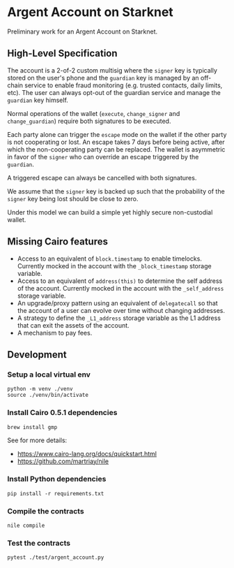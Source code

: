 # Argent Account on Starknet

Preliminary work for an Argent Account on Starknet.

## High-Level Specification

The account is a 2-of-2 custom multisig where the `signer` key is typically stored on the user's phone and the `guardian` key is managed by an off-chain service to enable fraud monitoring (e.g. trusted contacts, daily limits, etc). The user can always opt-out of the guardian service and manage the `guardian` key himself.

Normal operations of the wallet (`execute`, `change_signer` and `change_guardian`) require both signatures to be executed.

Each party alone can trigger the `escape` mode on the wallet if the other party is not cooperating or lost. An escape takes 7 days before being active, after which the non-cooperating party can be replaced. The wallet is asymmetric in favor of the `signer` who can override an escape triggered by the `guardian`.

A triggered escape can always be cancelled with both signatures.

We assume that the `signer` key is backed up such that the probability of the `signer` key being lost should be close to zero.

Under this model we can build a simple yet highly secure non-custodial wallet.

## Missing Cairo features

- Access to an equivalent of `block.timestamp` to enable timelocks. Currently mocked in the account with the `_block_timestamp` storage variable.
- Access to an equivalent of `address(this)` to determine the self address of the account. Currently mocked in the account with the `_self_address` storage variable.
- An upgrade/proxy pattern using an equivalent of `delegatecall` so that the account of a user can evolve over time without changing addresses.
- A strategy to define the `_L1_address` storage variable as the L1 address that can exit the assets of the account.
- A mechanism to pay fees.

## Development

### Setup a local virtual env

```
python -m venv ./venv
source ./venv/bin/activate
```

### Install Cairo 0.5.1 dependencies
```
brew install gmp
```

See for more details:
- https://www.cairo-lang.org/docs/quickstart.html
- https://github.com/martriay/nile


### Install Python dependencies
```
pip install -r requirements.txt
```

### Compile the contracts
```
nile compile
```

### Test the contracts
```
pytest ./test/argent_account.py
```


